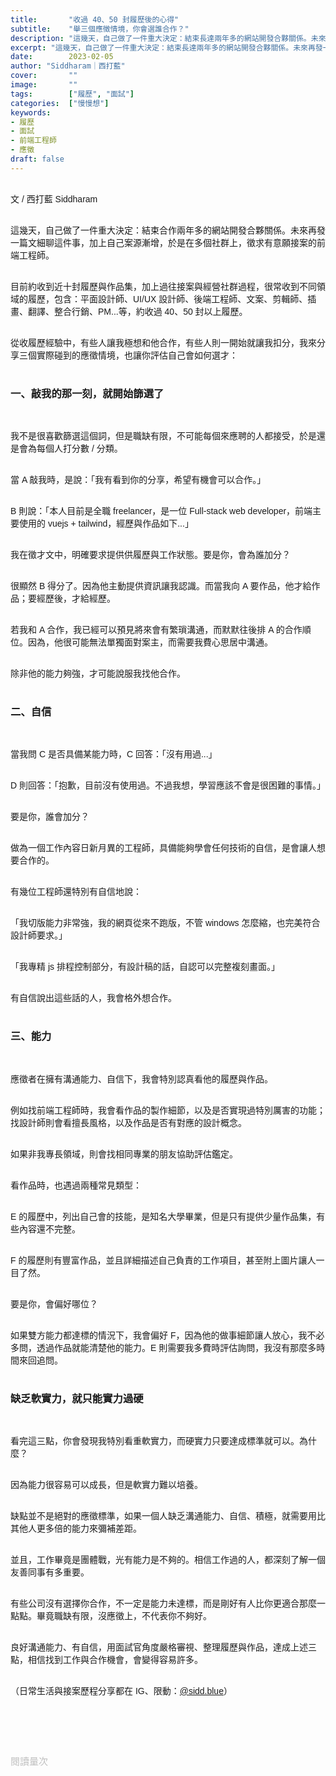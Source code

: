 ```yaml
---
title:       "收過 40、50 封履歷後的心得"
subtitle:    "舉三個應徵情境，你會選誰合作？"
description: "這幾天，自己做了一件重大決定：結束長達兩年多的網站開發合夥關係。未來再發一篇文細聊這件事，加上自己案源漸增，於是在多個社群上，徵求有意願接案的前端工程師..."
excerpt: "這幾天，自己做了一件重大決定：結束長達兩年多的網站開發合夥關係。未來再發一篇文細聊這件事，加上自己案源漸增，於是在多個社群上，徵求有意願接案的前端工程師..."
date:        2023-02-05
author: "Siddharam｜西打藍"
cover:       ""
image:       ""
tags:        ["履歷", "面試"]
categories:  ["慢慢想"]
keywords:
- 履歷
- 面試
- 前端工程師
- 應徵
draft: false
---
```


<article style="font-family: 'Noto Sans TC', '微軟正黑體', sans-serif; font-weight: 300;">

<br>文 / 西打藍 Siddharam<br><br>

這幾天，自己做了一件重大決定：結束合作兩年多的網站開發合夥關係。未來再發一篇文細聊這件事，加上自己案源漸增，於是在多個社群上，徵求有意願接案的前端工程師。<br><br>

目前約收到近十封履歷與作品集，加上過往接案與經營社群過程，很常收到不同領域的履歷，包含：平面設計師、UI/UX 設計師、後端工程師、文案、剪輯師、插畫、翻譯、整合行銷、PM...等，約收過 40、50 封以上履歷。<br><br>

從收履歷經驗中，有些人讓我極想和他合作，有些人則一開始就讓我扣分，我來分享三個實際碰到的應徵情境，也讓你評估自己會如何選才：<br><br>

<h3 class="article-h1-color">一、敲我的那一刻，就開始篩選了</h3><br>

我不是很喜歡篩選這個詞，但是職缺有限，不可能每個來應聘的人都接受，於是還是會為每個人打分數 / 分類。<br><br>

當 A 敲我時，是說：「我有看到你的分享，希望有機會可以合作。」<br><br>

B 則說：「本人目前是全職 freelancer，是一位 Full-stack web developer，前端主要使用的 vuejs + tailwind，經歷與作品如下...」<br><br>

我在徵才文中，明確要求提供供履歷與工作狀態。要是你，會為誰加分？<br><br>

很顯然 B 得分了。因為他主動提供資訊讓我認識。而當我向 A 要作品，他才給作品；要經歷後，才給經歷。<br><br>

若我和 A 合作，我已經可以預見將來會有繁瑣溝通，而默默往後排 A 的合作順位。因為，他很可能無法單獨面對案主，而需要我費心思居中溝通。<br><br>

除非他的能力夠強，才可能說服我找他合作。<br><br>

<h3 class="article-h1-color">二、自信</h3><br>

當我問 C 是否具備某能力時，C 回答：「沒有用過...」<br><br>

D 則回答：「抱歉，目前沒有使用過。不過我想，學習應該不會是很困難的事情。」<br><br>

要是你，誰會加分？<br><br>

做為一個工作內容日新月異的工程師，具備能夠學會任何技術的自信，是會讓人想要合作的。<br><br>

有幾位工程師還特別有自信地說：<br><br>

「我切版能力非常強，我的網頁從來不跑版，不管 windows 怎麼縮，也完美符合設計師要求。」<br><br>

「我專精 js 排程控制部分，有設計稿的話，自認可以完整複刻畫面。」<br><br>

有自信說出這些話的人，我會格外想合作。<br><br>

<h3 class="article-h1-color">三、能力</h3><br>

應徵者在擁有溝通能力、自信下，我會特別認真看他的履歷與作品。<br><br>

例如找前端工程師時，我會看作品的製作細節，以及是否實現過特別厲害的功能；找設計師則會看擅長風格，以及作品是否有對應的設計概念。<br><br>

如果非我專長領域，則會找相同專業的朋友協助評估鑑定。<br><br>

看作品時，也遇過兩種常見類型：<br><br>

E 的履歷中，列出自己會的技能，是知名大學畢業，但是只有提供少量作品集，有些內容還不完整。<br><br>

F 的履歷則有豐富作品，並且詳細描述自己負責的工作項目，甚至附上圖片讓人一目了然。<br><br>

要是你，會偏好哪位？<br><br>

如果雙方能力都達標的情況下，我會偏好 F，因為他的做事細節讓人放心，我不必多問，透過作品就能清楚他的能力。E 則需要我多費時評估詢問，我沒有那麼多時間來回追問。<br><br>

<h3 class="article-h1-color">缺乏軟實力，就只能實力過硬</h3><br>

看完這三點，你會發現我特別看重軟實力，而硬實力只要達成標準就可以。為什麼？<br><br>

因為能力很容易可以成長，但是軟實力難以培養。<br><br>

缺點並不是絕對的應徵標準，如果一個人缺乏溝通能力、自信、積極，就需要用比其他人更多倍的能力來彌補差距。<br><br>

並且，工作畢竟是團體戰，光有能力是不夠的。相信工作過的人，都深刻了解一個友善同事有多重要。<br><br>

有些公司沒有選擇你合作，不一定是能力未達標，而是剛好有人比你更適合那麼一點點。畢竟職缺有限，沒應徵上，不代表你不夠好。<br><br>

良好溝通能力、有自信，用面試官角度嚴格審視、整理履歷與作品，達成上述三點，相信找到工作與合作機會，會變得容易許多。<br><br>


（日常生活與接案歷程分享都在 IG、限動：<a href="https://www.instagram.com/sidd.blue/" target="_blank">@sidd.blue</a>）<br><br>


<!-- <h3 class="article-h1-color"></h3><br> -->





<br><br><br>

</article>

<div style="color: #bfbfbf; font-size: 15px;" id="busuanzi_container_page_pv">
  閱讀量<span id="busuanzi_value_page_pv"></span>次
</div>

<script src="../../js/post.js"></script>




